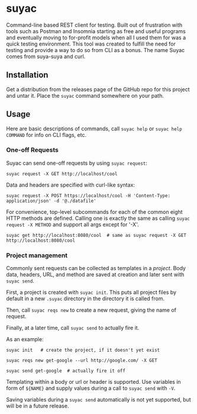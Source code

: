 suyac
=====

Command-line based REST client for testing. Built out of frustration with tools
such as Postman and Insomnia starting as free and useful programs and eventually
moving to for-profit models when all I used them for was a quick testing
environment. This tool was created to fulfill the need for testing and provide a
way to do so from CLI as a bonus. The name Suyac comes from suya-suya and curl.

Installation
------------

Get a distribution from the releases page of the GitHub repo for this project
and untar it. Place the `suyac` command somewhere on your path.

Usage
-----

Here are basic descriptions of commands, call `suyac help` or
`suyac help COMMAND` for info on CLI flags, etc.

### One-off Requests

Suyac can send one-off requests by using `suyac request`:

```shell
suyac request -X GET http://localhost/cool
```

Data and headers are specified with curl-like syntax:

```shell
suyac request -X POST https://localhost/cool -H 'Content-Type: application/json' -d '@./datafile'
```

For convenience, top-level subcommands for each of the common eight HTTP methods
are defined. Calling one is exactly the same as calling
`suyac request -X METHOD` and support all args except for '-X'.

```shell
suyac get http://localhost:8080/cool  # same as suyac request -X GET http://localhost:8080/cool
```

### Project management

Commonly sent requests can be collected as templates in a *project*. Body data,
headers, URL, and method are saved at creation and later sent with `suyac send`.

First, a project is created with `suyac init`. This puts all project files by
default in a new `.suyac` directory in the directory it is called from.

Then, call `suyac reqs new` to create a new request, giving the name of request.

Finally, at a later time, call `suyac send` to actually fire it.

As an example:

```shell
suyac init   # create the project, if it doesn't yet exist

suyac reqs new get-google --url http://google.com/ -X GET

suyac send get-google  # actually fire it off
```

Templating within a body or url or header is supported. Use variables in form of
`${NAME}` and supply values during a call to `suyac send` with `-V`.

Saving variables during a `suyac send` automatically is not yet supported, but
will be in a future release.
